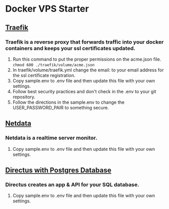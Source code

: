 # Docker VPS Starter

## [Traefik](https://traefik.io)
### Traefik is a reverse proxy that forwards traffic into your docker containers and keeps your ssl certificates updated.
1. Run this command to put the proper permissions on the acme.json file. `chmod 600 ./traefik/volume/acme.json`
2. In traefik/volume/traefik.yml change the email: to your email address for the ssl certificate registration.
3. Copy sample.env to .env file and then update this file with your own settings.
4. Follow best security practices and don't check in the .env to your git repository.
5. Follow the directions in the sample.env to change the USER_PASSWORD_PAIR to something secure.

## [Netdata](https://www.netdata.cloud)
### Netdata is a realtime server monitor.
1. Copy sample.env to .env file and then update this file with your own settings.

## [Directus with Postgres Database](https://directus.io)
### Directus creates an app & API for your SQL database.
1. Copy sample.env to .env file and then update this file with your own settings.
